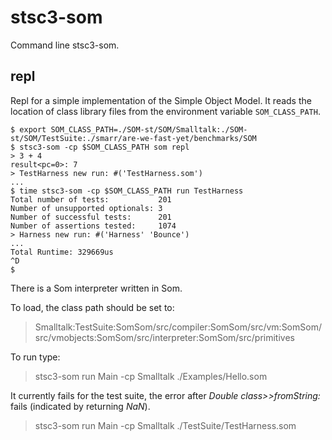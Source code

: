 # stsc3-som

Command line stsc3-som.

## repl

Repl for a simple implementation of the Simple Object Model.
It reads the location of class library files from the environment variable `SOM_CLASS_PATH`.

~~~~
$ export SOM_CLASS_PATH=./SOM-st/SOM/Smalltalk:./SOM-st/SOM/TestSuite:./smarr/are-we-fast-yet/benchmarks/SOM
$ stsc3-som -cp $SOM_CLASS_PATH som repl
> 3 + 4
result<pc=0>: 7
> TestHarness new run: #('TestHarness.som')
...
$ time stsc3-som -cp $SOM_CLASS_PATH run TestHarness
Total number of tests:           201
Number of unsupported optionals: 3
Number of successful tests:      201
Number of assertions tested:     1074
> Harness new run: #('Harness' 'Bounce')
...
Total Runtime: 329669us
^D
$
~~~~

There is a Som interpreter written in Som.

To load, the class path should be set to:

> Smalltalk:TestSuite:SomSom/src/compiler:SomSom/src/vm:SomSom/src/vmobjects:SomSom/src/interpreter:SomSom/src/primitives

To run type:

> stsc3-som run Main -cp Smalltalk ./Examples/Hello.som

It currently fails for the test suite, the error after _Double class>>fromString:_ fails (indicated by returning _NaN_).

> stsc3-som run Main -cp Smalltalk ./TestSuite/TestHarness.som
